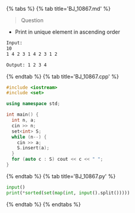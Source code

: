 {% tabs %}
{% tab title='BJ_10867.md' %}

> Question

* Print in unique element in ascending order

```txt
Input:
10
1 4 2 3 1 4 2 3 1 2

Output: 1 2 3 4
```

{% endtab %}
{% tab title='BJ_10867.cpp' %}

```cpp
#include <iostream>
#include <set>

using namespace std;

int main() {
  int n, a;
  cin >> n;
  set<int> S;
  while (n--) {
    cin >> a;
    S.insert(a);
  }
  for (auto c : S) cout << c << " ";
}
```

{% endtab %}
{% tab title='BJ_10867.py' %}

```py
input()
print(*sorted(set(map(int, input().split()))))
```

{% endtab %}
{% endtabs %}
